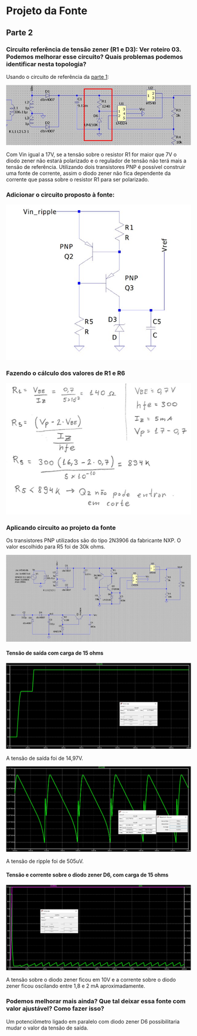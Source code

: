 # Projeto da Fonte

## Parte 2

### Circuito referência de tensão zener (R1 e D3): Ver roteiro 03. Podemos melhorar esse circuito? Quais problemas podemos identificar nesta topologia?

Usando o circuito de referência da [parte 1](https://github.com/GabrielMassuy/ifsc_eletronica_2020/blob/master/Projeto%20fonte/Parte%201.md):

![f1](/resources/images/fonte/circ7.jpg)

Com Vin igual a 17V, se a tensão sobre o resistor R1 for maior que 7V o diodo zener não estará polarizado e o regulador de tensão não terá mais a tensão de referência. Utilizando dois transistores PNP é possível construir uma fonte de corrente, assim o diodo zener não fica dependente da corrente que passa sobre o resistor R1 para ser polarizado.

### Adicionar o circuito proposto à fonte:

![f2](/resources/images/fonte/figura5.jpg)

### Fazendo o cálculo dos valores de R1 e R6

 ![f3](/resources/images/fonte/calculo6.jpg)

### Aplicando circuito ao projeto da fonte

Os transistores PNP utilizados são do tipo 2N3906 da fabricante NXP. O valor escolhido para R5 foi de 30k ohms.

![f4](/resources/images/fonte/circ8.jpg)

#### Tensão de saída com carga de 15 ohms
![f5](/resources/images/fonte/curva11.jpg)

A tensão de saída foi de 14,97V.

![f6](/resources/images/fonte/curva12.jpg)

A tensão de ripple foi de 505uV.

#### Tensão e corrente sobre o diodo zener D6, com carga de 15 ohms

![f7](/resources/images/fonte/curva13.jpg)

A tensão sobre o diodo zener ficou em 10V e a corrente sobre o diodo zener ficou oscilando entre 1,8 e 2 mA aproximadamente.

### Podemos melhorar mais ainda? Que tal deixar essa fonte com valor ajustável? Como fazer isso?

Um potenciômetro ligado em paralelo com diodo zener D6 possibilitaria mudar o valor da tensão de saída.
